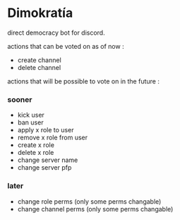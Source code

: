 # Dimokratía

direct democracy bot for discord.

actions that can be voted on as of now :

* create channel
* delete channel

actions that will be possible to vote on in the future :

### sooner

* kick user
* ban user
* apply x role to user
* remove x role from user
* create x role
* delete x role
* change server name
* change server pfp


### later

* change role perms (only some perms changable)
* change channel perms (only some perms changable)